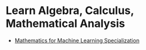 # Learn Algebra, Calculus, Mathematical Analysis

- [Mathematics for Machine Learning Specialization](https://www.coursera.org/specializations/mathematics-machine-learning#courses)

